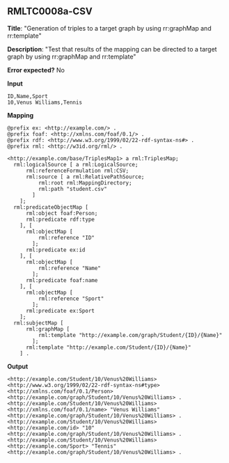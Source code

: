 ## RMLTC0008a-CSV

**Title**: "Generation of triples to a target graph by using rr:graphMap and rr:template"

**Description**: "Test that results of the mapping can be directed to a target graph by using rr:graphMap and rr:template"

**Error expected?** No

**Input**
```
ID,Name,Sport
10,Venus Williams,Tennis

```

**Mapping**
```
@prefix ex: <http://example.com/> .
@prefix foaf: <http://xmlns.com/foaf/0.1/> .
@prefix rdf: <http://www.w3.org/1999/02/22-rdf-syntax-ns#> .
@prefix rml: <http://w3id.org/rml/> .

<http://example.com/base/TriplesMap1> a rml:TriplesMap;
  rml:logicalSource [ a rml:LogicalSource;
      rml:referenceFormulation rml:CSV;
      rml:source [ a rml:RelativePathSource;
          rml:root rml:MappingDirectory;
          rml:path "student.csv"
        ]
    ];
  rml:predicateObjectMap [
      rml:object foaf:Person;
      rml:predicate rdf:type
    ], [
      rml:objectMap [
          rml:reference "ID"
        ];
      rml:predicate ex:id
    ], [
      rml:objectMap [
          rml:reference "Name"
        ];
      rml:predicate foaf:name
    ], [
      rml:objectMap [
          rml:reference "Sport"
        ];
      rml:predicate ex:Sport
    ];
  rml:subjectMap [
      rml:graphMap [
          rml:template "http://example.com/graph/Student/{ID}/{Name}"
        ];
      rml:template "http://example.com/Student/{ID}/{Name}"
    ] .

```

**Output**
```
<http://example.com/Student/10/Venus%20Williams> <http://www.w3.org/1999/02/22-rdf-syntax-ns#type> <http://xmlns.com/foaf/0.1/Person> <http://example.com/graph/Student/10/Venus%20Williams> .
<http://example.com/Student/10/Venus%20Williams> <http://xmlns.com/foaf/0.1/name> "Venus Williams" <http://example.com/graph/Student/10/Venus%20Williams> .
<http://example.com/Student/10/Venus%20Williams> <http://example.com/id> "10" <http://example.com/graph/Student/10/Venus%20Williams> . 
<http://example.com/Student/10/Venus%20Williams> <http://example.com/Sport> "Tennis" <http://example.com/graph/Student/10/Venus%20Williams> . 


```

